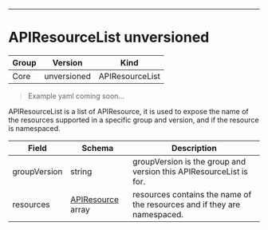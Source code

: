 

-----------
# APIResourceList unversioned

Group        | Version     | Kind
------------ | ---------- | -----------
Core | unversioned | APIResourceList







> Example yaml coming soon...


APIResourceList is a list of APIResource, it is used to expose the name of the resources supported in a specific group and version, and if the resource is namespaced.



Field        | Schema     | Description
------------ | ---------- | -----------
groupVersion | string | groupVersion is the group and version this APIResourceList is for.
resources | [APIResource](#apiresource-unversioned) array | resources contains the name of the resources and if they are namespaced.






